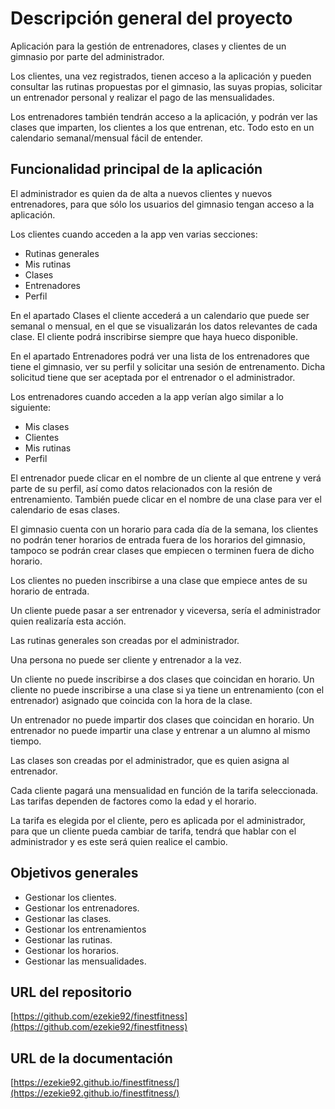 # Descripción general del proyecto

Aplicación para la gestión de entrenadores, clases y clientes de un gimnasio por parte del administrador.

Los clientes, una vez registrados, tienen acceso a la aplicación y pueden consultar las rutinas propuestas por el gimnasio, las suyas propias, solicitar un entrenador personal y realizar el pago de las mensualidades.

Los entrenadores también tendrán acceso a la aplicación, y podrán ver las clases que imparten, los clientes a los que entrenan, etc. Todo esto en un calendario semanal/mensual fácil de entender.

## Funcionalidad principal de la aplicación

El administrador es quien da de alta a nuevos clientes y nuevos entrenadores, para que sólo los usuarios del gimnasio tengan acceso a la aplicación.


Los clientes cuando acceden a la app ven varias secciones:
* Rutinas generales
* Mis rutinas
* Clases
* Entrenadores
* Perfil


En el apartado Clases el cliente accederá a un calendario que puede ser semanal o mensual, en el que se visualizarán los datos relevantes de cada clase. El cliente podrá inscribirse siempre que haya hueco disponible.


En el apartado Entrenadores podrá ver una lista de los entrenadores que tiene el gimnasio, ver su perfil y solicitar una sesión de entrenamento. Dicha solicitud tiene que ser aceptada por el entrenador o el administrador.


Los entrenadores cuando acceden a la app verían algo similar a lo siguiente:
* Mis clases
* Clientes
* Mis rutinas
* Perfil

El entrenador puede clicar en el nombre de un cliente al que entrene y verá parte de su perfil, así como datos relacionados con la resión de entrenamiento.
También puede clicar en el nombre de una clase para ver el calendario de esas clases.


El gimnasio cuenta con un horario para cada día de la semana, los clientes no podrán tener horarios de entrada fuera de los horarios del gimnasio, tampoco se podrán crear clases que empiecen o terminen fuera de dicho horario.

Los clientes no pueden inscribirse a una clase que empiece antes de su horario de entrada.


Un cliente puede pasar a ser entrenador y viceversa, sería el administrador quien realizaría esta acción.


Las rutinas generales son creadas por el administrador.


Una persona no puede ser cliente y entrenador a la vez.


Un cliente no puede inscribirse a dos clases que coincidan en horario. Un cliente no puede inscribirse a una clase si ya tiene un entrenamiento (con el entrenador) asignado que coincida con la hora de la clase.


Un entrenador no puede impartir dos clases que coincidan en horario. Un entrenador no puede impartir una clase y entrenar a un alumno al mismo tiempo.


Las clases son creadas por el administrador, que es quien asigna al entrenador.


Cada cliente pagará una mensualidad en función de la tarifa seleccionada. Las tarifas dependen de factores como la edad y el horario.


La tarifa es elegida por el cliente, pero es aplicada por el administrador, para que un cliente pueda cambiar de tarifa, tendrá que hablar con el administrador y es este será quien realice el cambio.

## Objetivos generales

* Gestionar los clientes.
* Gestionar los entrenadores.
* Gestionar las clases.
* Gestionar los entrenamientos
* Gestionar las rutinas.
* Gestionar los horarios.
* Gestionar las mensualidades.


## URL del repositorio

[https://github.com/ezekie92/finestfitness](https://github.com/ezekie92/finestfitness)

## URL de la documentación

[https://ezekie92.github.io/finestfitness/](https://ezekie92.github.io/finestfitness/)
